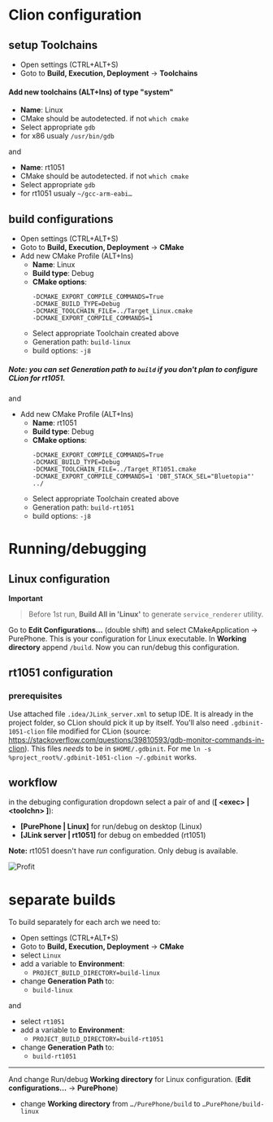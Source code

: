 # Clion configuration
## setup Toolchains
- Open settings (CTRL+ALT+S)
- Goto to **Build, Execution, Deployment** → **Toolchains**
#### Add new toolchains (ALT+Ins) of type "system"
 - **Name**: Linux
 - CMake should be autodetected. if not `which cmake`
 - Select appropriate `gdb`
 - for x86 usualy `/usr/bin/gdb`
 
 and
 - **Name**: rt1051
 - CMake should be autodetected. if not `which cmake`
 - Select appropriate `gdb`
 - for rt1051 usualy `~/gcc-arm-eabi…`

## build configurations
- Open settings (CTRL+ALT+S)
- Goto to **Build, Execution, Deployment** → **CMake**
- Add new CMake Profile (ALT+Ins)
  - **Name**: Linux
  - **Build type**: Debug
  - **CMake options**:
    ```
    -DCMAKE_EXPORT_COMPILE_COMMANDS=True
    -DCMAKE_BUILD_TYPE=Debug
    -DCMAKE_TOOLCHAIN_FILE=../Target_Linux.cmake 
    -DCMAKE_EXPORT_COMPILE_COMMANDS=1
    ```
  - Select appropriate Toolchain created above
  - Generation path: `build-linux`
  - build options: `-j8`

##### Note: you can set Generation path to `build` if you don't plan to configure CLion for rt1051.

and

- Add new CMake Profile (ALT+Ins)
  - **Name**: rt1051
  - **Build type**: Debug
  - **CMake options**:
    ```
    -DCMAKE_EXPORT_COMPILE_COMMANDS=True
    -DCMAKE_BUILD_TYPE=Debug
    -DCMAKE_TOOLCHAIN_FILE=../Target_RT1051.cmake
    -DCMAKE_EXPORT_COMPILE_COMMANDS=1 'DBT_STACK_SEL="Bluetopia"' ../
    ```
  - Select appropriate Toolchain created above
  - Generation path: `build-rt1051`
  - build options: `-j8`

# Running/debugging
## Linux configuration
**Important**
> Before 1st run, **Build All in 'Linux'** to generate `service_renderer` utility.

Go to **Edit Configurations…** (double shift) and select CMakeApplication → PurePhone. This is your configuration for Linux executable.
In **Working directory** append `/build`.
Now you can run/debug this configuration.

## rt1051 configuration
### prerequisites
Use attached file `.idea/JLink_server.xml` to setup IDE. It is already in the project folder, so CLion should pick it up by itself.
You'll also need `.gdbinit-1051-clion` file modified for CLion (source: https://stackoverflow.com/questions/39810593/gdb-monitor-commands-in-clion).
This files *needs* to be in `$HOME/.gdbinit`. 
For me `ln -s %project_root%/.gdbinit-1051-clion ~/.gdbinit` works.

## workflow
in the debuging configuration dropdown select a pair of **<exec>** and **<toolchn>** (**[ \<exec\> | \<toolchn\> \]**):
- **\[PurePhone | Linux\]** for run/debug on desktop (Linux)
- **\[JLink server | rt1051\]** for debug on embedded (rt1051)

**Note:** rt1051 doesn't have *run* configuration. Only debug is available.

![Profit](https://user-images.githubusercontent.com/56958031/71167426-f28ac780-2254-11ea-8efb-8375fb004004.png)

# separate builds
To build separately for each arch we need to:
- Open settings (CTRL+ALT+S)
- Goto to **Build, Execution, Deployment** → **CMake**
- select `Linux`
- add a variable to **Environment**:
    - `PROJECT_BUILD_DIRECTORY=build-linux`
- change **Generation Path** to:
    - `build-linux`
    
and 

- select `rt1051`
- add a variable to **Environment**:
    - `PROJECT_BUILD_DIRECTORY=build-rt1051`
- change **Generation Path** to:
    - `build-rt1051`

---
And change Run/debug **Working directory** for Linux configuration. (**Edit configurations…** → **PurePhone**)
- change **Working directory** from `…/PurePhone/build` to `…PurePhone/build-linux`